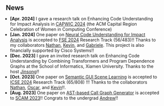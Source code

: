 <h1 id="news"></h1>

<h2 style="margin: 60px 10px 10px;">News</h2>

<ul>

<li><strong>[Apr. 2024]</strong> I gave a research talk on Enhancing Code Understanding for Impact Analysis in <a href="https://capwic.org/">CAPWIC 2024</a> (the ACM Capital Region Celebration of Women in Computing Conference)</li>

<li><strong>[Jan. 2024]</strong> One paper on <a href=" ">Neural Code Understanding for Impact Analysis</a> is accepted to <a href="https://conf.researchr.org/home/fse-2024">FSE 2024</a> Research Track (56/483)!! Thanks to my collaborators <a href="https://nathancooper.io/#/about">Nathan</a>, <a href="https://www.kpmoran.com/">Kevin</a>, and <a href="https://www.inf.usi.ch/faculty/bavota/">Gabriele</a>. This project is also financially supported by Cisco Systems!!</li>

<li><strong>[Dec. 2023]</strong> I gave an invited research talk on Enhancing Code Understanding by Combining Transformers and Program Dependence Graphs at the School of Informatics, Xiamen University. Thanks to the host <a href="https://cdmc.xmu.edu.cn/en/info/1010/1008.htm">Jinsong</a>!!</li>

<li><strong>[Oct. 2023]</strong> One paper on <a href=" ">Semantic GUI Scene Learning</a> is accepted to <a href="https://conf.researchr.org/home/icse-2024">ICSE 2024</a> Research Track (65/808) !!! Thanks to the collaborators <a href="https://nathancooper.io/#/about">Nathan</a>, <a href="https://ojcchar.github.io/">Oscar</a>, and <a href="https://www.kpmoran.com/">Kevin</a>!!.</li>

<li><strong>[Aug. 2023]</strong> One paper on <a href="">AST-based Call Graph Generator</a> is accepted to <a href="https://www.ieee-scam.org/2023/">SCAM 2023</a>!! Congrats to the undergrad <a href="https://www.linkedin.com/in/andrew-chen-055754129/">Andrew</a>!!</li>

</ul>


